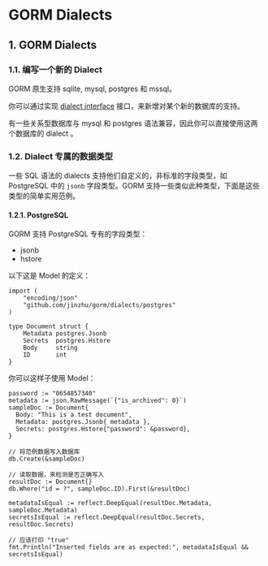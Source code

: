 # GORM Dialects

## 1. GORM Dialects <a id="gorm-dialects"></a>

### 1.1. 编写一个新的 Dialect <a id="&#x7F16;&#x5199;&#x4E00;&#x4E2A;&#x65B0;&#x7684;-dialect"></a>

GORM 原生支持 sqlite, mysql, postgres 和 mssql。

你可以通过实现 [dialect interface](https://godoc.org/github.com/jinzhu/gorm#Dialect) 接口，来新增对某个新的数据库的支持。

有一些关系型数据库与 mysql 和 postgres 语法兼容，因此你可以直接使用这两个数据库的 dialect 。

### 1.2. Dialect 专属的数据类型 <a id="dialect-&#x4E13;&#x5C5E;&#x7684;&#x6570;&#x636E;&#x7C7B;&#x578B;"></a>

一些 SQL 语法的 dialects 支持他们自定义的，非标准的字段类型，如 PostgreSQL 中的 `jsonb` 字段类型。GORM 支持一些类似此种类型，下面是这些类型的简单实用范例。

#### 1.2.1. PostgreSQL <a id="postgresql"></a>

GORM 支持 PostgreSQL 专有的字段类型：

* jsonb
* hstore

以下这是 Model 的定义：

```text
import (
    "encoding/json"
    "github.com/jinzhu/gorm/dialects/postgres"
)

type Document struct {
    Metadata postgres.Jsonb
    Secrets  postgres.Hstore
    Body     string
    ID       int
}
```

你可以这样子使用 Model：

```text
password := "0654857340"
metadata := json.RawMessage(`{"is_archived": 0}`)
sampleDoc := Document{
  Body: "This is a test document",
  Metadata: postgres.Jsonb{ metadata },
  Secrets: postgres.Hstore{"password": &password},
}

// 将范例数据写入数据库
db.Create(&sampleDoc)

// 读取数据，来检测是否正确写入
resultDoc := Document{}
db.Where("id = ?", sampleDoc.ID).First(&resultDoc)

metadataIsEqual := reflect.DeepEqual(resultDoc.Metadata, sampleDoc.Metadata)
secretsIsEqual := reflect.DeepEqual(resultDoc.Secrets, resultDoc.Secrets)

// 应该打印 "true"
fmt.Println("Inserted fields are as expected:", metadataIsEqual && secretsIsEqual)
```


